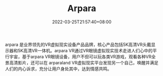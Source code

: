 ﻿---
weight: 
title: "Arpara"
description: "arpara 是业界领先的VR虚拟现实设备产品品牌，核心产品包括5K高清VR头戴显示器和5K高清VR一体机。arpara VR通过VR眼镜虚拟现实技术走进人们心中的平行宇宙，基于arpara VR眼镜设备，用户不但可以玩各类VR游戏，观看各种VR全景高清影片，还可以在 arparaland VR虚拟现实平台发现另一个自己，唤醒并满足人们的内心诉求，充分让用户身处其中，达到情感共鸣。"
date: 2022-03-25T21:57:40+08:00
lastmod: 2022-03-25T16:45:40+08:00
draft: false
authors: ["Metabd"]
featuredImage: "339.jpg"
link: "https://www.arpara.net/"
tags: ["Arpara","AR/VR/MR/XR"]
categories: ["navigation"]
navigation: ["AR/VR/MR/XR"]
lightgallery: true
toc: true
pinned: false
recommend: false
recommend1: false
---
arpara 是业界领先的VR虚拟现实设备产品品牌，核心产品包括5K高清VR头戴显示器和5K高清VR一体机。arpara VR通过VR眼镜虚拟现实技术走进人们心中的平行宇宙，基于arpara VR眼镜设备，用户不但可以玩各类VR游戏，观看各种VR全景高清影片，还可以在 arparaland VR虚拟现实平台发现另一个自己，唤醒并满足人们的内心诉求，充分让用户身处其中，达到情感共鸣。
